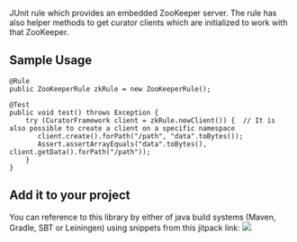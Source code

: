 JUnit rule which provides an embedded ZooKeeper server. The rule has also helper methods to get curator clients which are initialized to work with that ZooKeeper.
 
 ## Sample Usage
 
 ```
 @Rule
 public ZooKeeperRule zkRule = new ZooKeeperRule();
 
 @Test
 public void test() throws Exception {
     try (CuratorFramework client = zkRule.newClient()) {  // It is also possible to create a client on a specific namespace
        client.create().forPath("/path", "data".toBytes());
        Assert.assertArrayEquals("data".toBytes(), client.getData().forPath("/path"));
     }
 }
 ```
 
 ## Add it to your project
 You can reference to this library by either of java build systems (Maven, Gradle, SBT or Leiningen) using snippets from this jitpack link:
 [![](https://jitpack.io/v/sahabpardaz/zookeeper-rule.svg)](https://jitpack.io/#sahabpardaz/zookeeper-rule)